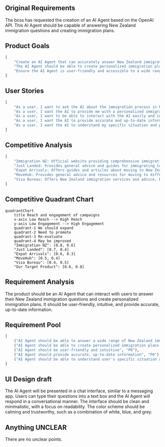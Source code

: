 ## Original Requirements
The boss has requested the creation of an AI Agent based on the OpenAI API. This AI Agent should be capable of answering New Zealand immigration questions and creating immigration plans.

## Product Goals
```python
[
    "Create an AI Agent that can accurately answer New Zealand immigration questions",
    "The AI Agent should be able to create personalized immigration plans",
    "Ensure the AI Agent is user-friendly and accessible to a wide range of users"
]
```

## User Stories
```python
[
    "As a user, I want to ask the AI about the immigration process in New Zealand so that I can understand the steps involved",
    "As a user, I want the AI to provide me with a personalized immigration plan so that I can prepare for my move",
    "As a user, I want to be able to interact with the AI easily and intuitively so that I can get the information I need without confusion",
    "As a user, I want the AI to provide accurate and up-to-date information so that I can trust the advice it gives",
    "As a user, I want the AI to understand my specific situation and provide relevant advice so that I can make informed decisions about my immigration process"
]
```

## Competitive Analysis
```python
[
    "Immigration NZ: Official website providing comprehensive immigration information, but lacks personalized advice",
    "Just Landed: Provides general advice and guides for immigrating to various countries, including New Zealand, but does not offer personalized plans",
    "Expat Arrivals: Offers guides and articles about moving to New Zealand, but lacks an interactive AI feature",
    "MoveHub: Provides general advice and resources for moving to different countries, but lacks specific, detailed information about New Zealand immigration",
    "Visa Bureau: Offers New Zealand immigration services and advice, but does not have an AI feature for instant, personalized advice"
]
```

## Competitive Quadrant Chart
```mermaid
quadrantChart
    title Reach and engagement of campaigns
    x-axis Low Reach --> High Reach
    y-axis Low Engagement --> High Engagement
    quadrant-1 We should expand
    quadrant-2 Need to promote
    quadrant-3 Re-evaluate
    quadrant-4 May be improved
    "Immigration NZ": [0.8, 0.6]
    "Just Landed": [0.7, 0.4]
    "Expat Arrivals": [0.6, 0.3]
    "MoveHub": [0.5, 0.4]
    "Visa Bureau": [0.4, 0.5]
    "Our Target Product": [0.6, 0.8]
```

## Requirement Analysis
The product should be an AI Agent that can interact with users to answer their New Zealand immigration questions and create personalized immigration plans. It should be user-friendly, intuitive, and provide accurate, up-to-date information. 

## Requirement Pool
```python
[
    ("AI Agent should be able to answer a wide range of New Zealand immigration questions", "P0"),
    ("AI Agent should be able to create personalized immigration plans based on user input", "P0"),
    ("AI Agent should be user-friendly and intuitive", "P0"),
    ("AI Agent should provide accurate, up-to-date information", "P0"),
    ("AI Agent should be able to understand user's specific situation and provide relevant advice", "P1")
]
```

## UI Design draft
The AI Agent will be presented in a chat interface, similar to a messaging app. Users can type their questions into a text box and the AI Agent will respond in a conversational manner. The interface should be clean and minimalistic, with a focus on readability. The color scheme should be calming and trustworthy, such as a combination of white, blue, and grey.

## Anything UNCLEAR
There are no unclear points.